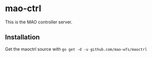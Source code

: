 # mao-ctrl
This is the MAO controller server.

## Installation
Get the maoctrl source with `go get -d -u github.com/mao-wfs/maoctrl`
